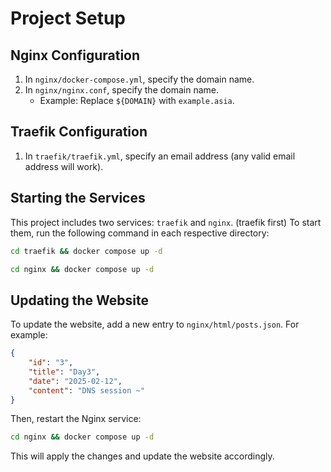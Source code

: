 # Project Setup

## Nginx Configuration
1. In `nginx/docker-compose.yml`, specify the domain name.
2. In `nginx/nginx.conf`, specify the domain name.
   - Example: Replace `${DOMAIN}` with `example.asia`.

## Traefik Configuration
1. In `traefik/traefik.yml`, specify an email address (any valid email address will work).

## Starting the Services
This project includes two services: `traefik` and `nginx`. (traefik first)
To start them, run the following command in each respective directory:

```sh
cd traefik && docker compose up -d
```

```sh
cd nginx && docker compose up -d
```

## Updating the Website
To update the website, add a new entry to `nginx/html/posts.json`. For example:

```json
{
    "id": "3",
    "title": "Day3",
    "date": "2025-02-12",
    "content": "DNS session ~"
}
```

Then, restart the Nginx service:

```sh
cd nginx && docker compose up -d
```

This will apply the changes and update the website accordingly.
